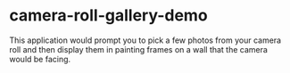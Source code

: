 # camera-roll-gallery-demo
This application would prompt you to pick a few photos from your camera roll 
and then display them in painting frames on a wall that the camera would be facing.
